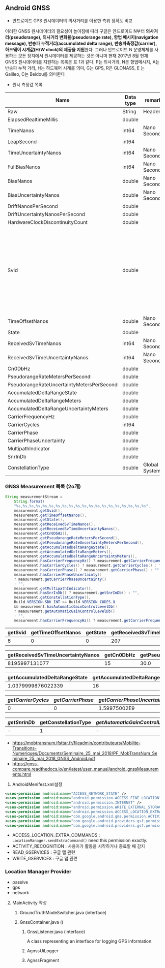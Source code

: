 ## Android GNSS

* 안드로이드 GPS 원시데이터의 의사거리를 이용한 측위 정확도 비교



 이러한 GNSS 원시데이터의 필요성이 높아짐에 따라 구글은 안드로이드 N부터 **의사거리(pseudorange), 의사거리 변화율(pseudorange rate), 항법 메시지(navigation message), 반송파 누적거리(accumulated delta range), 반송파측정값(carrier), 하드웨어 시계값(H/W clock)의 제공을 지원**한다. 그러나 안드로이드 N 운영체제를 사용하는 모든 장치에서 원시데이터를 제공하는 것은 아니며 현재 2017년 8월 현재 GNSS 원시데이터를 지원하는 목록은 표 1과 같다. P는 의사거리, N은 항법메시지, A는 반송파 누적 거리, H는 하드웨어 시계를 의미, G는 GPS, R은 GLONASS, E 는 Galileo, C는 Beidou를 의미한다



- 원시 측정값 목록

| Name                                      | Data type | remark         | Description                                                  |
| ----------------------------------------- | --------- | -------------- | ------------------------------------------------------------ |
| Raw                                       | String    | Header         |                                                              |
| ElapsedRealtimeMillis                     | double    |                |                                                              |
| TimeNanos                                 | int64     | Nano Second    |                                                              |
| LeapSecond                                | int64     |                |                                                              |
| TimeUncertaintyNanos                      | int64     | Nano Second    |                                                              |
| FullBiasNanos                             | int64     | Nano Second    |                                                              |
| BiasNanos                                 | double    | Nano Second    |                                                              |
| BiasUncertaintyNanos                      | double    | Nano Second    |                                                              |
| DriftNanosPerSecond                       | double    |                |                                                              |
| DriftUncertaintyNanosPerSecond            | double    |                |                                                              |
| HardwareClockDiscontinuityCount           | double    |                |                                                              |
| Svid                                      | double    |                | pseudo-random number for most constellations. It is FCN & OSN number for Glonass. (별자리에 대한 의사 난수. Glonass의 FCN & OSN 번호) |
| TimeOffsetNanos                           | double    | Nano Second    |                                                              |
| State                                     | double    |                |                                                              |
| ReceivedSvTimeNanos                       | int64     | Nano Second    |                                                              |
| ReceivedSvTimeUncertaintyNanos            | int64     | Nano Second    |                                                              |
| Cn0DbHz                                   | double    |                |                                                              |
| PseudorangeRateMetersPerSecond            | double    |                |                                                              |
| PseudorangeRateUncertaintyMetersPerSecond | double    |                |                                                              |
| AccumulatedDeltaRangeState                | double    |                |                                                              |
| AccumulatedDeltaRangeMeters               | double    |                |                                                              |
| AccumulatedDeltaRangeUncertaintyMeters    | double    |                |                                                              |
| CarrierFrequencyHz                        | double    |                |                                                              |
| CarrierCycles                             | int64     |                |                                                              |
| CarrierPhase                              | double    |                |                                                              |
| CarrierPhaseUncertainty                   | double    |                |                                                              |
| MultipathIndicator                        | double    |                |                                                              |
| SnrInDb                                   | double    |                |                                                              |
| ConstellationType                         | double    | Global Systems |                                                              |



### GNSS Measurement 목록 (2o개)

```java
String measurementStream =
    String.format(
    "%s,%s,%s,%s,%s,%s,%s,%s,%s,%s,%s,%s,%s,%s,%s,%s,%s,%s,%s,%s",
    measurement.getSvid(),
    measurement.getTimeOffsetNanos(),
    measurement.getState(),
    measurement.getReceivedSvTimeNanos(),
    measurement.getReceivedSvTimeUncertaintyNanos(),
    measurement.getCn0DbHz(),
    measurement.getPseudorangeRateMetersPerSecond(),
    measurement.getPseudorangeRateUncertaintyMetersPerSecond(),
    measurement.getAccumulatedDeltaRangeState(),
    measurement.getAccumulatedDeltaRangeMeters(),
    measurement.getAccumulatedDeltaRangeUncertaintyMeters(),
    measurement.hasCarrierFrequencyHz() ? measurement.getCarrierFrequencyHz() : "",
    measurement.hasCarrierCycles() ? measurement.getCarrierCycles() : "",
    measurement.hasCarrierPhase() ? measurement.getCarrierPhase() : "",
    measurement.hasCarrierPhaseUncertainty()
    ? measurement.getCarrierPhaseUncertainty()
    : "",
    measurement.getMultipathIndicator(),
    measurement.hasSnrInDb() ? measurement.getSnrInDb() : "",
    measurement.getConstellationType(),
    Build.VERSION.SDK_INT >= Build.VERSION_CODES.O
    && measurement.hasAutomaticGainControlLevelDb()
    ? measurement.getAutomaticGainControlLevelDb()
    : "",
    measurement.hasCarrierFrequencyHz() ? measurement.getCarrierFrequencyHz() : "");
```

| getSvid | getTimeOffsetNanos | getState | getReceivedSvTimeNanos |
| ------- | ------------------ | -------- | ---------------------- |
| 6       | 0                  | 0        | 207                    |

| getReceivedSvTimeUncertaintyNanos | getCn0DbHz | getPseudorangeRateMetersPerSecond | getPseudorangeRateUncertaintyMetersPerSecond |
| --------------------------------- | ---------- | --------------------------------- | -------------------------------------------- |
| 8195997131077                     | 15         | 30.0                              | -484.13739013671875                          |

| getAccumulatedDeltaRangeState | getAccumulatedDeltaRangeMeters | getAccumulatedDeltaRangeUncertaintyMeters | *getCarrierFrequencyHz* |
| ----------------------------- | ------------------------------ | ----------------------------------------- | ----------------------- |
| 1.0379999876022339            | 16                             | 0                                         | 0                       |

| *getCarrierCycles* | *getCarrierPhase* | *getCarrierPhaseUncertainty* | getMultipathIndicator |
| ------------------ | ----------------- | ---------------------------- | --------------------- |
| 0                  | 0                 | 1.59975002E9                 | -                     |

| *getSnrInDb* | getConstellationType | *getAutomaticGainControlLevelDb* | *getCarrierFrequencyHz* |
| ------------ | -------------------- | -------------------------------- | ----------------------- |
| -            | 1                    | -                                | 1.59975002E9            |















- https://mobtransnum.ifsttar.fr/fileadmin/contributeurs/Mobilite-Transitions-Numeriques/Documents/Seminaire_25_mai_2018/PF_MobTransNum_Seminaire_25_mai_2018_GNSS_Android.pdf
- https://gnss-compare.readthedocs.io/en/latest/user_manual/android_gnssMeasurements.html



1. AndroidMenifest.xml설정

```xml
<uses-permission android:name="ACCESS_NETWORK_STATE" />
<uses-permission android:name="android.permission.ACCESS_FINE_LOCATION" />
<uses-permission android:name="android.permission.INTERNET" />
<uses-permission android:name="android.permission.WRITE_EXTERNAL_STORAGE"/>
<uses-permission android:name="android.permission.ACCESS_LOCATION_EXTRA_COMMANDS"/>
<uses-permission android:name="com.google.android.gms.permission.ACTIVITY_RECOGNITION"/>
<uses-permission android:name="com.google.android.providers.gsf.permission.READ_GSERVICES"/>
<uses-permission android:name="com.google.android.providers.gsf.permission.WRITE_GSERVICES"/>
```

- ACCESS_LOCATION_EXTRA_COMMANDS :  `LocationManager.sendExtraCommand()` need this permission exactly.
- ACTIVITY_RECOGNITION : 사용자가 활동을 시작하거나 종료할 때 감지
- READ_GSERVICES : 구글 맵 관련
- WRITE_GSERVICES : 구글 맵 관련



### Location Manager Provider

- passive
- gps
- network



2. MainActivity 작성

   1. GroundTruthModeSwitcher.java (interface)

   2. GnssContainer.java ()

      1. GnssListener.java (interface)

         A class representing an interface for logging GPS information.

      2. AgnssUiLogger

      3. AgnssFragment

